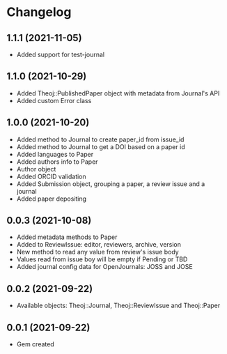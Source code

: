 # Changelog

## 1.1.1 (2021-11-05)

- Added support for test-journal

## 1.1.0 (2021-10-29)

- Added Theoj::PublishedPaper object with metadata from Journal's API
- Added custom Error class

## 1.0.0 (2021-10-20)

- Added method to Journal to create paper_id from issue_id
- Added method to Journal to get a DOI based on a paper id
- Added languages to Paper
- Added authors info to Paper
- Author object
- Added ORCID validation
- Added Submission object, grouping a paper, a review issue and a journal
- Added paper depositing

## 0.0.3 (2021-10-08)

- Added metadata methods to Paper
- Added to ReviewIssue: editor, reviewers, archive, version
- New method to read any value from review's issue body
- Values read from issue boy will be empty if Pending or TBD
- Added journal config data for OpenJournals: JOSS and JOSE


## 0.0.2 (2021-09-22)

- Available objects: Theoj::Journal, Theoj::ReviewIssue and Theoj::Paper


## 0.0.1 (2021-09-22)

- Gem created

